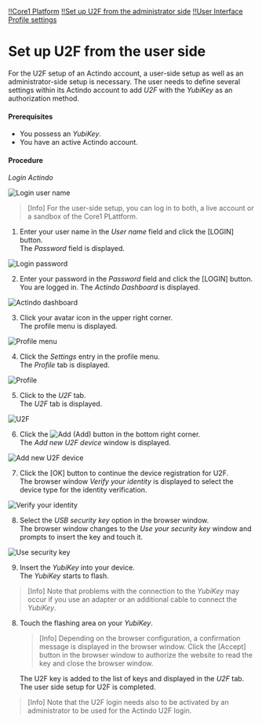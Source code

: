 [!!Core1 Platform](Core1Platform)
[!!Set up U2F from the administrator side](./02_AdminSetupActindo.md)
[!!User Interface Profile settings](../../UserInterface/01d_U2F.md)

# Set up U2F from the user side

For the U2F setup of an Actindo account, a user-side setup as well as an administrator-side setup is necessary. The user needs to define several settings within its Actindo account to add *U2F* with the *YubiKey* as an authorization method.

#### Prerequisites

- You possess an *YubiKey*.
- You have an active Actindo account.

#### Procedure

*Login Actindo*

![Login user name](../../../Assets/Screenshots/Core1Platform/LoginUserName.png "[Login user name]")

> [Info] For the user-side setup, you can log in to both, a live account or a sandbox of the Core1 PLattform.

1. Enter your user name in the *User name* field and click the [LOGIN] button.   
  The *Password* field is displayed.

  ![Login password](../../../Assets/Screenshots/Core1Platform/LoginPassword.png "[Login password]")

2. Enter your password in the *Password* field and click the [LOGIN] button.   
  You are logged in. The *Actindo Dashboard* is displayed.

  ![Actindo dashboard](../../../Assets/Screenshots/ActindoDashboard/ActindoDashboard.png "[Actindo dashboard]")

3. Click your avatar icon in the upper right corner.   
  The profile menu is displayed.

  ![Profile menu](../../../Assets/Screenshots/Core1Platform/ProfileMenu.png "[Profile menu]")

4. Click the *Settings* entry in the profile menu.   
  The *Profile* tab is displayed.

  ![Profile](../../../Assets/Screenshots/Core1Platform/ProfileSettings/Profile/Profile.png "[Profile]")

5. Click to the *U2F* tab.   
  The *U2F* tab is displayed.

  ![U2F](../../../Assets/Screenshots/Core1Platform/ProfileSettings/U2F/U2F.png "[U2F]")

6. Click the ![Add](../../../Assets/Icons/Plus01.png "[Add]") (Add) button in the bottom right corner.   
  The *Add new U2F device* window is displayed.

  ![Add new U2F device](../../../Assets/Screenshots/Core1Platform/ProfileSettings/U2F/AddNewU2FDevice.png "[Add new U2F device]")

7. Click the [OK] button to continue the device registration for U2F.   
  The browser window *Verify your identity* is displayed to select the device type for the identity verification.

  ![Verify your identity](../../../Assets/Screenshots/Core1Platform/ProfileSettings/U2F/VerifyIdentity.png "[Verify your identity]")

8. Select the *USB security key* option in the browser window.   
  The browser window changes to the *Use your security key* window and prompts to insert the key and touch it.

  ![Use security key](../../../Assets/Screenshots/Core1Platform/ProfileSettings/U2F/UseSecurityKey.png "[Use security key]")

9. Insert the *YubiKey* into your device.   
  The *YubiKey* starts to flash.

  > [Info] Note that problems with the connection to the *YubiKey* may occur if you use an adapter or an additional cable to connect the *YubiKey*.

8. Touch the flashing area on your *YubiKey*.    

   > [Info] Depending on the browser configuration, a confirmation message is displayed in the browser window. Click the [Accept] button in the browser window to authorize the website to read the key and close the browser window.    

   The U2F key is added to the list of keys and displayed in the *U2F* tab. The user side setup for U2F is completed.

> [Info] Note that the U2F login needs also to be activated by an administrator to be used for the Actindo U2F login.
